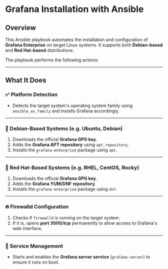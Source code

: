 # Grafana Installation with Ansible

## Overview

This Ansible playbook automates the installation and configuration of **Grafana Enterprise** on target Linux systems. It supports both **Debian-based** and **Red Hat-based** distributions.

The playbook performs the following actions:

---

## What It Does

### ✅ Platform Detection
- Detects the target system's operating system family using `ansible_os_family` and installs Grafana accordingly.

---

### 🐧 Debian-Based Systems (e.g. Ubuntu, Debian)
1. Downloads the official **Grafana GPG key**.
2. Adds the **Grafana APT repository** using `apt_repository`.
3. Installs the `grafana-enterprise` package using `apt`.

---

### 🔴 Red Hat-Based Systems (e.g. RHEL, CentOS, Rocky)
1. Downloads the official **Grafana GPG key**.
2. Adds the **Grafana YUM/DNF repository**.
3. Installs the `grafana-enterprise` package using `dnf`.

---

### 🔥 Firewalld Configuration
1. Checks if `firewalld` is running on the target system.
2. If it is, opens **port 3000/tcp** permanently to allow access to Grafana's web interface.

---

### 📡 Service Management
- Starts and enables the **Grafana server service** (`grafana-server`) to ensure it runs on boot.


